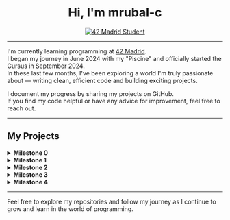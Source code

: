 <h1 align="center">Hi, I'm mrubal-c</h1>

<p align="center">
  <a href="https://www.42madrid.com/">
    <img src="https://img.shields.io/badge/42%20Madrid-Student-blue?style=for-the-badge" alt="42 Madrid Student"/>
  </a>
</p>

---

I'm currently learning programming at [42 Madrid](https://www.42madrid.com/).  
I began my journey in June 2024 with my "Piscine" and officially started the Cursus in September 2024.  
In these last few months, I've been exploring a world I'm truly passionate about — writing clean, efficient code and building exciting projects.

I document my progress by sharing my projects on GitHub.  
If you find my code helpful or have any advice for improvement, feel free to reach out.

---

## My Projects

<details>
  <summary><strong>Milestone 0</strong></summary>

  - **[libft](https://github.com/nisp3ro/libft)**  
    *Score: 125/100*  
    A personal implementation of standard C library functions, enhanced with additional utilities.
</details>

<details>
  <summary><strong>Milestone 1</strong></summary>

  - **[ft_printf](https://github.com/nisp3ro/01-ft_printf)**  
    *Score: 125/100*  
    A custom recreation of the standard printf function with bonus features.

  - **[get_next_line](https://github.com/nisp3ro/01-get_next_line)**  
    *Score: 125/100*  
    A function to read a file line by line, handling multiple file descriptors in its bonus version.
</details>

<details>
  <summary><strong>Milestone 2</strong></summary>

  - **[push_swap](https://github.com/nisp3ro/push_swap)**  
    *Score: 125/100*  
    A sorting project that challenges you to sort a stack using a limited set of operations.

  - **[so_long](https://github.com/nisp3ro/so_long)**  
    *Score: 125/100*  
    A 2D game using MiniLibX where the player collects items and reaches the exit while avoiding obstacles.

  - **[pipex](https://github.com/nisp3ro/pipex)**  
    *Score: 125/100*  
    A project that simulates shell piping and redirection by connecting commands through pipes and managing file input/output.
</details>

<details>
  <summary><strong>Milestone 3</strong></summary>

  - **[philosophers](https://github.com/nisp3ro/philosophers)**  
    *Score: 125/100*  
    A simulation of the Dining Philosophers Problem that demonstrates thread synchronization and resource sharing using both a mandatory thread-based approach and a bonus process-based approach with semaphores. This project tackles one of the classic concurrency challenges by ensuring that even and odd philosophers alternate for their first meal, reducing resource contention.

  - **[minishell](https://github.com/nisp3ro/minishell)**  
    *Score: 100/100*  
    A minimal shell that replicates basic bash functionalities.
</details>

<details>
  <summary><strong>Milestone 4</strong></summary>

  - **[cub3d](https://github.com/nisp3ro/cub3d)**  
    *Score: 125/100*  
    A 3D game engine built with raycasting that transforms a 2D map into a 3D environment. It features textured walls, dynamic fog effects, player movement, and a minimap, all powered by MiniLibX.  
</details>

---

Feel free to explore my repositories and follow my journey as I continue to grow and learn in the world of programming.
